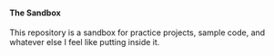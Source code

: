 #### The Sandbox
This repository is a sandbox for practice projects, sample code, and whatever else I feel like putting inside it.
